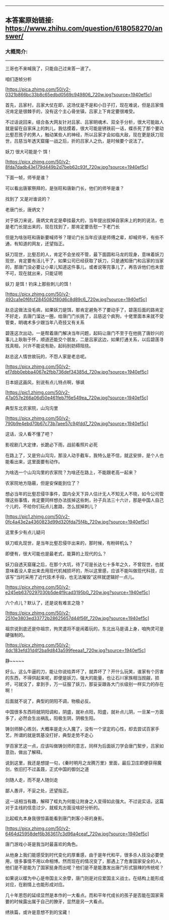 ----------------------------------------
## 本答案原始链接: https://www.zhihu.com/question/618058270/answer/
### 大概简介: 
----------------------------------------
三哥也不来喊我了，只能自己过来答一波了。

咱们逐帧分析

[https://pica.zhimg.com/50/v2-0321b866bc33b8c65edbd0569c949806_720w.jpg?source=1940ef5c]

首先，吕家村，吕家大仗在即，这场仗是不是和小日子打，现在难说，但是吕家情况肯定是很棘手的，没有这个主心骨坐镇，吕家上下肯定要很难受。

不过话说回来，结合各大网友针对吕家、吕家眀魂术、双全手分析，很大可能敌人就是留在自家床上的刺儿，我估摸着，很大可能是锈铁前一话，蝶杀死了那个要动比壑忍孩子的男人，触动某些人的神经，所以吕家才会如临大敌，现在更是妖刀现世，吕慈当年透天窟窿一战之后，折的吕家人之仇，是时候要个说法了。

妖刀 很大可能是个 饵！

[https://picx.zhimg.com/50/v2-8fda7dadb43e179d449b2d7beb62c93f_720w.jpg?source=1940ef5c]

下面一帧，师爷是谁？

可以看出唐冢祭拜的，是张旺和唐新门长，他们的师爷是谁？

找到了 又是对谁说的？

老唐门长，唐炳文？

对于妖刀来说，唐炳文肯定是牵挂最大的，当年提出拔掉自家床上的刺的说法，也是老门长提出来的，现在找到了，那肯定要告慰一下老门长

但是为啥张旺和唐新要喊师爷？理论门长当年应该是师傅之辈，却喊师爷，有些不通，有知道的网友，还望指正。

妖刀现世，比壑忍的人，肯定不会坐视不管，最下面圆和马龙的现身，意味着妖刀现世，肯定要有活儿干了，如果公司已经获取了妖刀，只是通知唐门和吕家的当家的，那唐门没必要让小辈儿知道这件事儿，或者说等完事儿了，再告诉他们也未尝不可，现在就出来，只能证明

妖刀 是饵！钓床上那些刺儿的饵！

[https://picx.zhimg.com/50/v2-492ca1e0f6fcf2845082f80d6c8d89c6_720w.jpg?source=1940ef5c]

赵总这做法没毛病，如果妖刀是饵，那肯定避免不了要动手了，碧莲后面的路肯定不好走，去唐门溜达一圈，给唐门门长挑了，吕慈这个疯狗，十佬里面本来就不受管束，眀魂术多少跟当年八奇技又有关系




碧莲这次出动，一是帮着唐门解决当年问题，起码让唐门不至于在他挑了唐妙兴的事儿上耿耿于怀，顺道还能交个朋友，二是吕家这边，如果打通关系，以后碧莲寻找真相，兴许不能说有助，起码别妨碍阻挠。

赵总这人情世故玩的，不怨人家是老总呢。

[https://picx.zhimg.com/50/v2-ef7dbb0ebba4067e2fbb736def34385d_720w.jpg?source=1940ef5c]

日本妞这画风，别说有点儿特点啊，够飒

[https://pic1.zhimg.com/50/v2-47a057e266a06d50e461feb7f6e549ea_720w.jpg?source=1940ef5c]

典型东北农家院，山沟沟里

[https://picx.zhimg.com/50/v2-790b9e4ebd70b67c73b7aee57c94fdd7_720w.jpg?source=1940ef5c]

这话，没人看不懂了吧？

影视剧几大定律，长跪必下雨，战前看照片必死

在路上了，又是穷山沟沟，那没人动手截车，我特么是不信，就这安排，是个人也能看出来，这里面要有动作。

为啥选一个山沟沟里的农家院？为啥还在路上，不能跟老高一起来？

农家院地方隐蔽，但是安保能到位了？

想必当年的比壑忍侵华事件，国内全天下异人估计无人不知无人不晓，如今公司管理这些事情，肯定要同样想办法拔掉这些刺，孙子兵法三十六计，那是中国人自己个儿的，不给你们玩点儿套路，怎么拔掉刺儿？

[https://pic1.zhimg.com/50/v2-0fc4a43e2a4360823d99d320fda75f4b_720w.jpg?source=1940ef5c]

这里多少有点儿疑问

妖刀蛭丸现世，是当年比壑忍侵华出来的，那时候，有粉碎机么？

即便有，很大可能也是最老式，能算的上现代的么？

妖刀自透天窟窿之后，在那个大坑，待了可是长达七十多年之久，不曾现世，也就意味着没人拿出来去用现代机械损坏的，所以这里感，应该不能叫做现代科技，应该写“当时采用了近代技术手段，也无法摧毁”这样就逻辑好一点儿。

[https://picx.zhimg.com/50/v2-e245eb6370297030b5de4f9cad3195b0_720w.jpg?source=1940ef5c]

六个点儿？默认了，还是说有难言之隐？

[https://picx.zhimg.com/50/v2-2510e3803ed33772b28625657d44f56f_720w.jpg?source=1940ef5c]

祖宗说到底还是你祖宗，拘灵遣将不是闹着玩的，东北出马是请上身，咱拘灵可是硬强制的。

[https://picx.zhimg.com/50/v2-4dc183efd31d4f2ba9d843a599feeaa1_720w.jpg?source=1940ef5c]

静~~~~~

好么，这么牛逼的刀，能让你说给弄坏了，就弄坏了？开什么玩笑，谁家有个厉害的东西，不得供起来呢，即便是妖刀，强大的能量，也让石川家族相当觊觎，损坏，可就没了，拿到手，万一征服了妖刀，那妥妥跟各大门长级别一样实力的存在啊！

后面就不说了，典型的阴阳不调，物极必反。

中国很多东西将就阴阳调和，阴盛，就补点阳，阳盛，就补点儿阴，一旦某一方面多了，必然会生出祸乱，阳极生阴，阴极生阳。

铸剑师醉心练剑，大概率是走火入魔了，没有一个坚定的心性，却去尝试百家手艺，所谓的就是筑基没打好，典型走势不走心

学百家艺这一点，应该叫做铸剑师的意志，同样为后面妖刀学会唐门絮步，吕家如意劲，做出了解释。

说到这里，我还是想提一句，《秦时明月之龙腾万里》里面，最后卫庄即便获得魔剑，依旧打不过盖聂，正式中国的御剑之道

剑随人走，而不是人随剑走

鄙人愚评，不妥之处，还望指正。

这一话相当有趣，解释了蛭丸为何能让附身之人变得如此强大。不过说实话，这篇对于主线的信息过少，就蛭丸方面没啥好分析的。

比起蛭丸本身我很惊喜能看到唐门刺客小哥的身影。

[https://picx.zhimg.com/50/v2-6464d25958def6b363617c3d96a4ceaf_720w.jpg?source=1940ef5c]

唐门游戏小哥是我当时最喜欢的角色。

从他身上我们能感受到时代变化的厚重感，由于是年代和平，很多杀人技没必要使用，很多事情不用以命相博。然而现在的情况变了，那遇上了危害国家安全的人，他们是不是能为了国家挺身而出呢？他们是不是能激发出唐门形式狠辣的传统呢？

如果说以蝶为中心是帝国主义余孽，唐门则是对应爱国主义战士。在结构上能形成对应，在剧情上也能形成对应。

几十年恩怨的延续显然是本作的一大看点。而和平年代成长的孩子是否能在国家需要的时候露出属于自己的獠牙，显然是另一大看点。

绣铁篇，或许是意想不到的宝藏！